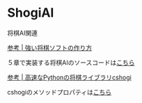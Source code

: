 # ShogiAI
将棋AI関連


[参考 | 強い将棋ソフトの作り方](https://github.com/TadaoYamaoka/ShogiAIBook2)

５章で実装する将棋AIのソースコードは[こちら](https://github.com/TadaoYamaoka/python-dlshogi2)

[参考 | 高速なPythonの将棋ライブラリcshogi](https://github.com/TadaoYamaoka/cshogi)

cshogiのメソッドプロパティは[こちら](https://github.com/TadaoYamaoka/cshogi/blob/master/cshogi/_cshogi.pyx)
